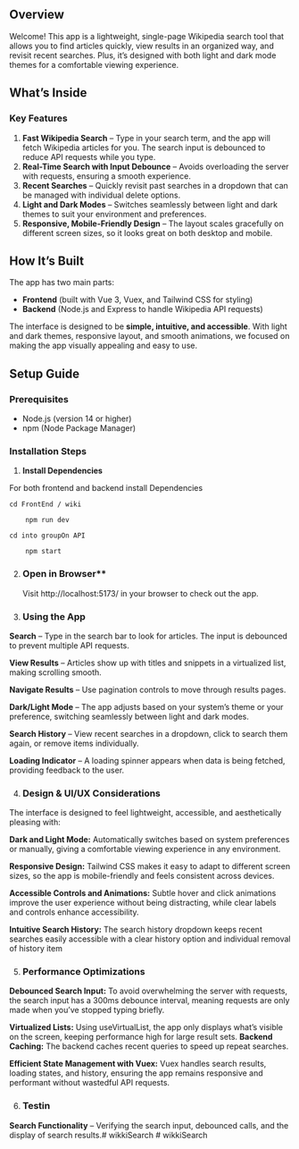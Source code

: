 ## Overview

Welcome! This app is a lightweight, single-page Wikipedia search tool that allows you to find articles quickly, view results in an organized way, and revisit recent searches. Plus, it’s designed with both light and dark mode themes for a comfortable viewing experience.

## What’s Inside

### Key Features

1. **Fast Wikipedia Search** – Type in your search term, and the app will fetch Wikipedia articles for you. The search input is debounced to reduce API requests while you type.
2. **Real-Time Search with Input Debounce** – Avoids overloading the server with requests, ensuring a smooth experience.
3. **Recent Searches** – Quickly revisit past searches in a dropdown that can be managed with individual delete options.
4. **Light and Dark Modes** – Switches seamlessly between light and dark themes to suit your environment and preferences.
5. **Responsive, Mobile-Friendly Design** – The layout scales gracefully on different screen sizes, so it looks great on both desktop and mobile.

## How It’s Built

The app has two main parts:
- **Frontend** (built with Vue 3, Vuex, and Tailwind CSS for styling)
- **Backend** (Node.js and Express to handle Wikipedia API requests)

The interface is designed to be **simple, intuitive, and accessible**. With light and dark themes, responsive layout, and smooth animations, we focused on making the app visually appealing and easy to use.

## Setup Guide

### Prerequisites
- Node.js (version 14 or higher)
- npm (Node Package Manager)

### Installation Steps

1.  **Install Dependencies**

 For both frontend and backend install Dependencies
    
    cd FrontEnd / wiki 

        npm run dev

    cd into groupOn API

        npm start

2. ### Open in Browser**
    
     Visit http://localhost:5173/ in your browser to check out the app.

3. ### Using the App

  **Search** – Type in the search bar to look for articles. The input is debounced to prevent multiple API requests.

  **View Results** – Articles show up with titles and snippets in a virtualized list, making scrolling smooth.

  **Navigate Results** – Use pagination controls to move through results pages.

  **Dark/Light Mode** – The app adjusts based on your system’s theme or your preference, switching seamlessly between light and dark modes.

  **Search History** – View recent searches in a dropdown, click to search them again, or remove items individually.

  **Loading Indicator** – A loading spinner appears when data is being fetched, providing feedback to the user.

4. ### Design & UI/UX Considerations

The interface is designed to feel lightweight, accessible, and aesthetically pleasing with:

**Dark and Light Mode:** Automatically switches based on system preferences or manually, giving a comfortable viewing experience in any environment.

**Responsive Design:** Tailwind CSS makes it easy to adapt to different screen sizes, so the app is mobile-friendly and feels consistent across devices.

**Accessible Controls and Animations:** Subtle hover and click animations improve the user experience without being distracting, while clear labels and controls enhance accessibility.

**Intuitive Search History:** The search history dropdown keeps recent searches easily accessible with a clear history option and individual removal of history item


5. ### Performance Optimizations

**Debounced Search Input:** To avoid overwhelming the server with requests, the search input has a 300ms debounce interval, meaning requests are only made when you’ve stopped typing briefly.

**Virtualized Lists:** Using useVirtualList, the app only displays what’s visible on the screen, keeping performance high for large result sets.
**Backend Caching:** The backend caches recent queries to speed up repeat searches.

**Efficient State Management with Vuex:** Vuex handles search results, loading states, and history, ensuring the app remains responsive and performant without wastedful API requests.

6. ### Testin

**Search Functionality** – Verifying the search input, debounced calls, and the display of search results.#   w i k k i S e a r c h  
 #   w i k k i S e a r c h  
 